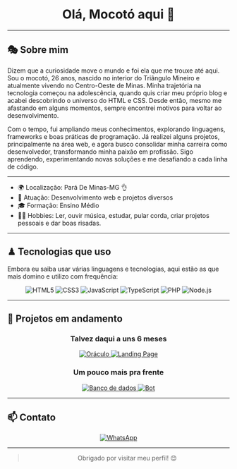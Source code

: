
<h1 align="center">Olá, Mocotó aqui 👋</h1>

---

## 🎭 Sobre mim

Dizem que a curiosidade move o mundo e foi ela que me trouxe até aqui. Sou o mocotó, 26 anos, nascido no interior do Triângulo Mineiro e atualmente vivendo no Centro-Oeste de Minas. Minha trajetória na tecnologia começou na adolescência, quando quis criar meu próprio blog e acabei descobrindo o universo do HTML e CSS. Desde então, mesmo me afastando em alguns momentos, sempre encontrei motivos para voltar ao desenvolvimento.

Com o tempo, fui ampliando meus conhecimentos, explorando linguagens, frameworks e boas práticas de programação. Já realizei alguns projetos, principalmente na área web, e agora busco consolidar minha carreira como desenvolvedor, transformando minha paixão em profissão. Sigo aprendendo, experimentando novas soluções e me desafiando a cada linha de código.

---

- 🌍 Localização: Pará De Minas-MG 👌
- 💼 Atuação: Desenvolvimento web e projetos diversos
- 🎓 Formação: Ensino Médio
- 🐱‍👓 Hobbies: Ler, ouvir música, estudar, pular corda, criar projetos pessoais e dar boas risadas.

---

## ♟ Tecnologias que uso
Embora eu saiba usar várias linguagens e tecnologias, aqui estão as que mais domino e utilizo com frequência:
<div align="center">
  <img alt="HTML5" src="https://img.shields.io/badge/HTML5-E34F26?style=for-the-badge&logo=html5&logoColor=white" />
  <img alt="CSS3" src="https://img.shields.io/badge/CSS3-1572B6?style=for-the-badge&logo=css3&logoColor=white" />
  <img alt="JavaScript" src="https://img.shields.io/badge/JavaScript-F7DF1E?style=for-the-badge&logo=javascript&logoColor=black" />
  <img alt="TypeScript" src="https://img.shields.io/badge/TypeScript-3178C6?style=for-the-badge&logo=typescript&logoColor=white" />
  <img alt="PHP" src="https://img.shields.io/badge/PHP-777BB4?style=for-the-badge&logo=php&logoColor=white" />
  <img alt="Node.js" src="https://img.shields.io/badge/Node.js-339933?style=for-the-badge&logo=node.js&logoColor=white" />
</div>

---

## 🚩 Projetos em andamento

<div align="center">

### Talvez daqui a uns 6 meses
  <a href="https://github.com/granular-deployment/">
    <img src="https://img.shields.io/badge/🧩_Oráculo-Em_breve-4A90E2?style=for-the-badge" alt="Oráculo">
  </a>
  <a href="https://github.com/granular-deployment/">
    <img src="https://img.shields.io/badge/🎨_Landing--Page-Em_breve-6B8F71?style=for-the-badge" alt="Landing Page">
  </a>

  ### Um pouco mais pra frente
  <a href="https://github.com/granular-deployment/">
    <img src="https://img.shields.io/badge/🎲_Banco_de_dados-Em_breve-F5EBDD?style=for-the-badge" alt="Banco de dados">
  </a>
  <a href="https://github.com/granular-deployment/">
    <img src="https://img.shields.io/badge/🤖_Bot-Em_breve-3c3c3c?style=for-the-badge" alt="Bot">
  </a>
</div>

---

## 📫 Contato

<div align="center">
<a href="https://wa.me/5537991004685">
<img alt="WhatsApp" src="https://img.shields.io/badge/WhatsApp-25D366?style=for-the-badge&logo=whatsapp&logoColor=white" />
</a>
</div>

---

<blockquote align="center">
  Obrigado por visitar meu perfil! 😊
</blockquote>
